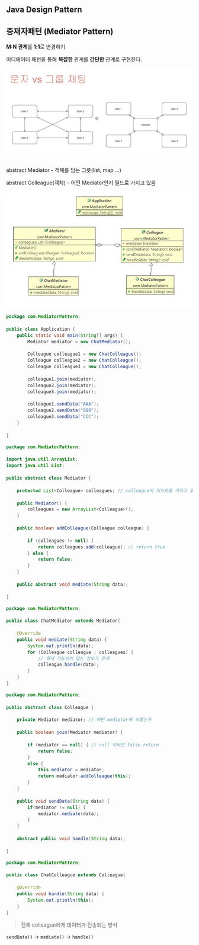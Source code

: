 ## Java Design Pattern



## 중재자패턴 (Mediator Pattern)

**M:N 관계**를 **1:1**로 변경하기

미디에이터 패턴을 통해 **복잡한** 관계를 **간단한** 관계로 구현한다.

![image-20200619211247976](images/image-20200619211247976.png)

abstract Mediator - 객체를 담는 그릇(list, map ...)

abstract  Colleague(객체) - 어떤 Mediator인지 필드로 가지고 있음



![image-20200619224840069](images/image-20200619224840069.png)

```java
package com.MediatorPattern;

public class Application {
	public static void main(String[] args) {
		Mediator mediator = new ChatMediator();
		
		Colleague colleague1 = new ChatColleague();
		Colleague colleague2 = new ChatColleague();
		Colleague colleague3 = new ChatColleague();
		
		colleague1.join(mediator);
		colleague2.join(mediator);
		colleague3.join(mediator);
		
		colleague1.sendData("AAA");
		colleague2.sendData("BBB");
		colleague3.sendData("CCC");
	}

}
```



```java
package com.MediatorPattern;

import java.util.ArrayList;
import java.util.List;

public abstract class Mediator {
	
	protected List<Colleague> colleagues; // colleague의 리스트를 가지고 있어야 중재할 대상을 얻는다.
	
	public Mediator() {
		colleagues = new ArrayList<Colleague>();
	}
	
	public boolean addColleague(Colleague colleague) {
		
		if (colleagues != null) {
			return colleagues.add(colleague); // return true
		} else {
			return false;
		}
	}
	
	public abstract void mediate(String data);
	
}

```



```java
package com.MediatorPattern;

public class ChatMediator extends Mediator{

	@Override
	public void mediate(String data) {
		System.out.println(data);
		for (Colleague colleague : colleagues) {
			// 중재 가능성이 있는 정보가 존재
			colleague.handle(data);
		}
	}
}
```



```java
package com.MediatorPattern;

public abstract class Colleague {
	
	private Mediator mediator; // 어떤 mediator에 속했는가
	
	public boolean join(Mediator mediator) {
		
		if (mediator == null) { // null 이라면 false return
			return false;
		}
		else {
			this.mediator = mediator;
			return mediator.addColleague(this);
		}
	}
	
	public void sendData(String data) {
		if(mediator != null) {
			mediator.mediate(data);
		}
	}
	
	abstract public void handle(String data);	
	
}

```



```java
package com.MediatorPattern;

public class ChatColleague extends Colleague{

	@Override
	public void handle(String data) {
		System.out.println(this);
	}
}
```



> 전체 colleague에게 데이터가 전송되는 방식

`sendData()` -> `mediate()` -> `handle()`